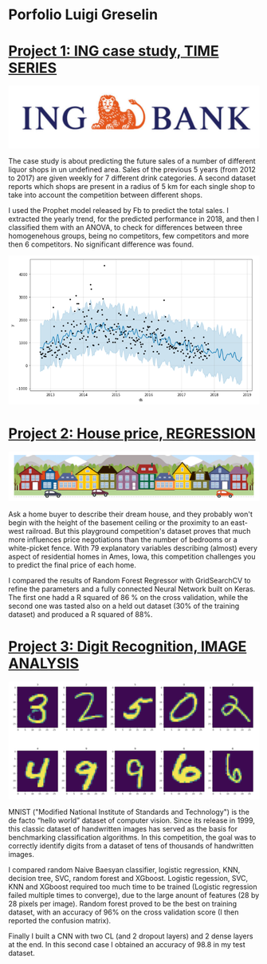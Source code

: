 # Porfolio Luigi Greselin

# [Project 1: ING case study, TIME SERIES](https://github.com/luigigreselin/ING_case_study)

![](/images/ING_logo.PNG)

The case study is about predicting the future sales of a number of different liquor shops in un undefined area. Sales of the previous 5 years (from 2012 to 2017) are given weekly for 7 different drink categories. A second dataset reports which shops are present in a radius of 5 km for each single shop to take into account the competition between different shops.

I used the Prophet model released by Fb to predict the total sales. I extracted the yearly trend, for the predicted performance in 2018, and then I classified them with an ANOVA, to check for differences between three homogenehous groups, being no competitors, few competitors and more then 6 competitors. No significant difference was found.

![](/images/prophet_output.PNG)

# [Project 2: House price, REGRESSION](https://github.com/luigigreselin/HOUSE_PRICE_REGRESSION)

![](/images/house_price_image.PNG)

Ask a home buyer to describe their dream house, and they probably won't begin with the height of the basement ceiling or the proximity to an east-west railroad. But this playground competition's dataset proves that much more influences price negotiations than the number of bedrooms or a white-picket fence. With 79 explanatory variables describing (almost) every aspect of residential homes in Ames, Iowa, this competition challenges you to predict the final price of each home.

I compared the results of Random Forest Regressor with GridSearchCV to refine the parameters and a fully connected Neural Network built on Keras. The first one hadd a R squared of 86 % on the cross validation, while the second one was tasted also on a held out dataset (30% of the training dataset) and produced a R squared of 88%.

# [Project 3: Digit Recognition, IMAGE ANALYSIS](https://github.com/luigigreselin/digit_recognition)

![](/images/digit_values.jpg)

MNIST ("Modified National Institute of Standards and Technology") is the de facto “hello world” dataset of computer vision. Since its release in 1999, this classic dataset of handwritten images has served as the basis for benchmarking classification algorithms. In this competition, the goal was to correctly identify digits from a dataset of tens of thousands of handwritten images.

I compared random Naive Baesyan classifier, logistic regression, KNN, decision tree, SVC, random forest and XGboost. Logistic regession, SVC, KNN and XGboost required too much time to be trained (Logistic regression failed multiple times to converge), due to the large anount of features (28 by 28 pixels per image). Random forest proved to be the best on training dataset, with an accuracy of 96% on the cross validation score (I then reported the confusion matrix).

Finally I built a CNN with two CL (and 2 dropout layers) and 2 dense layers at the end. In this second case I obtained an accuracy of 98.8 in my test dataset. 
